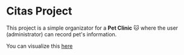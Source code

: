 # Citas Project

This project is a simple organizator for a **Pet Clinic** 🐱 where the user (administrator) can record pet's information.

You can visualize this [here](https://heroic-rabanadas-4fe1ac.netlify.app/)

